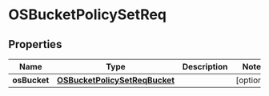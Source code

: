 # OSBucketPolicySetReq

## Properties
Name | Type | Description | Notes
------------ | ------------- | ------------- | -------------
**osBucket** | [**OSBucketPolicySetReqBucket**](OSBucketPolicySetReqBucket.md) |  |  [optional]
